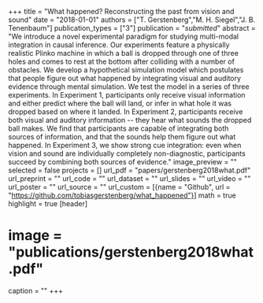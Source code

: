 +++
title = "What happened? Reconstructing the past from vision and sound"
date = "2018-01-01"
authors = ["T. Gerstenberg","M. H. Siegel","J. B. Tenenbaum"]
publication_types = ["3"]
publication = "_submitted_"
abstract = "We introduce a novel experimental paradigm for studying multi-modal integration in causal inference. Our experiments feature a physically realistic Plinko machine in which a ball is dropped through one of three holes and comes to rest at the bottom after colliding with a number of obstacles. We develop a hypothetical simulation model which postulates that people figure out what happened by integrating visual and auditory evidence through mental simulation. We test the model in a series of three experiments. In Experiment 1, participants only receive visual information and either predict where the ball will land, or infer in what hole it was dropped based on where it landed. In Experiment 2, participants receive both visual and auditory information -- they hear what sounds the dropped ball makes. We find that participants are capable of integrating both sources of information, and that the sounds help them figure out what happened. In Experiment 3, we show strong cue integration: even when vision and sound are individually completely non-diagnostic, participants succeed by combining both sources of evidence."
image_preview = ""
selected = false
projects = []
url_pdf = "papers/gerstenberg2018what.pdf"
url_preprint = ""
url_code = ""
url_dataset = ""
url_slides = ""
url_video = ""
url_poster = ""
url_source = ""
url_custom = [{name = "Github", url = "https://github.com/tobiasgerstenberg/what_happened"}]
math = true
highlight = true
[header]
# image = "publications/gerstenberg2018what.pdf"
caption = ""
+++

